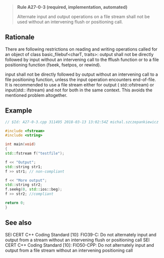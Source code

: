 > **Rule A27-0-3 (required, implementation, automated)**
>
> Alternate input and output operations on a file stream shall not be
> used without an intervening flush or positioning call.

## Rationale

There are following restrictions on reading and writing operations called for an object
of class basic_filebuf<charT, traits>:
output shall not be directly followed by input without an intervening call to the
fflush function or to a file positioning function (fseek, fsetpos, or rewind).

input shall not be directly followed by output without an intervening call to a file
positioning function, unless the input operation encounters end-of-file.
It is recommended to use a file stream either for output ( std::ofstream) or input(std::
ifstream) and not for both in the same context. This avoids the mentioned problem
altogether.

## Example

```cpp
// $Id: A27-0-3.cpp 311495 2018-03-13 13:02:54Z michal.szczepankiewicz $

#include <fstream>
#include <string>

int main(void)
{
std::fstream f("testfile");

f << "Output";
std::string str1;
f >> str1; // non-compliant

f << "More output";
std::string str2;
f.seekg(0, std::ios::beg);
f >> str2; //compliant

return 0;
}

```

## See also

SEI CERT C++ Coding Standard [10]: FIO39-C: Do not alternately input and
output from a stream without an intervening flush or positioning call
SEI CERT C++ Coding Standard [10]: FIO50-CPP: Do not alternately input and
output from a file stream without an intervening positioning call
